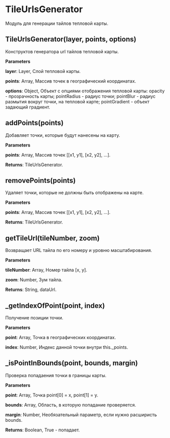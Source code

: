 TileUrlsGenerator
===

Модуль для генерации тайлов тепловой карты.

TileUrlsGenerator(layer, points, options) 
-----------------------------
Конструктов генератора url тайлов тепловой карты.

**Parameters**

**layer**: Layer, Слой тепловой карты.

**points**: Array, Массив точек в географический координатах.

**options**: Object, Объект с опциями отображения тепловой карты:
 opacity - прозрачность карты;
 pointRadius - радиус точки;
 pointBlur - радиус размытия вокруг точки, на тепловой карте;
 pointGradient - объект задающий градиент.


addPoints(points) 
-----------------------------
Добавляет точки, которые будут нанесены на карту.

**Parameters**

**points**: Array, Массив точек [[x1, y1], [x2, y2], ...].

**Returns**: TileUrlsGenerator.

removePoints(points) 
-----------------------------
Удаляет точки, которые не должны быть отображены на карте.

**Parameters**

**points**: Array, Массив точек [[x1, y1], [x2, y2], ...].

**Returns**: TileUrlsGenerator.

getTileUrl(tileNumber, zoom) 
-----------------------------
Возвращает URL тайла по его номеру и уровню масштабирования.

**Parameters**

**tileNumber**: Array, Номер тайла [x, y].

**zoom**: Number, Зум тайла.

**Returns**: String, dataUrl.

_getIndexOfPoint(point, index) 
-----------------------------
Получение позиции точки.

**Parameters**

**point**: Array, Точка в географических координатах.

**index**: Number, Индекс данной точки внутри this._points.


_isPointInBounds(point, bounds, margin) 
-----------------------------
Проверка попадаения точки в границы карты.

**Parameters**

**point**: Array, Точка point[0] = x, point[1] = y.

**bounds**: Array, Область, в которую попадание проверяется.

**margin**: Number, Необязательный параметр, если нужно расширисть bounds.

**Returns**: Boolean, True - попадает.
